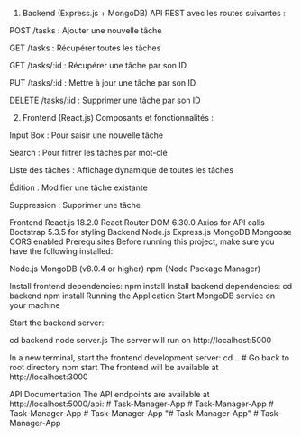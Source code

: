 
1. Backend (Express.js + MongoDB)
API REST avec les routes suivantes :

POST /tasks : Ajouter une nouvelle tâche

GET /tasks : Récupérer toutes les tâches

GET /tasks/:id : Récupérer une tâche par son ID

PUT /tasks/:id : Mettre à jour une tâche par son ID

DELETE /tasks/:id : Supprimer une tâche par son ID

2. Frontend (React.js)
Composants et fonctionnalités :

Input Box : Pour saisir une nouvelle tâche

Search : Pour filtrer les tâches par mot-clé

Liste des tâches : Affichage dynamique de toutes les tâches

Édition : Modifier une tâche existante

Suppression : Supprimer une tâche


Frontend
React.js 18.2.0
React Router DOM 6.30.0
Axios for API calls
Bootstrap 5.3.5 for styling
Backend
Node.js
Express.js
MongoDB
Mongoose
CORS enabled
Prerequisites
Before running this project, make sure you have the following installed:

Node.js
MongoDB (v8.0.4 or higher)
npm (Node Package Manager)



Install frontend dependencies:
npm install
Install backend dependencies:
cd backend
npm install
Running the Application
Start MongoDB service on your machine

Start the backend server:

cd backend
node server.js
The server will run on http://localhost:5000

In a new terminal, start the frontend development server:
cd ..  # Go back to root directory
npm start
The frontend will be available at http://localhost:3000

API Documentation
The API endpoints are available at http://localhost:5000/api:
#   T a s k - M a n a g e r - A p p  
 #   T a s k - M a n a g e r - A p p  
 #   T a s k - M a n a g e r - A p p  
 #   T a s k - M a n a g e r - A p p  
 "# Task-Manager-App" 
#   T a s k - M a n a g e r - A p p  
 